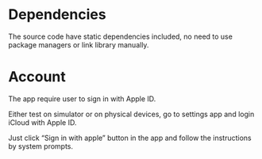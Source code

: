 Dependencies
============

The source code have static dependencies included, no need to use package
managers or link library manually.

Account
=======

The app require user to sign in with Apple ID.

Either test on simulator or on physical devices, go to settings app and login
iCloud with Apple ID.

Just click “Sign in with apple” button in the app and follow the instructions by
system prompts.
